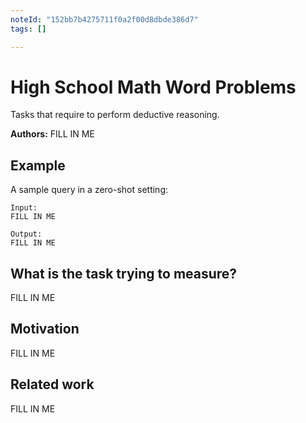 ```yaml
---
noteId: "152bb7b4275711f0a2f00d8dbde386d7"
tags: []

---
```


# High School Math Word Problems

Tasks that require to perform deductive reasoning.

**Authors:** FILL IN ME

## Example

A sample query in a zero-shot setting:

```
Input:
FILL IN ME

Output:
FILL IN ME
```

## What is the task trying to measure?

FILL IN ME

## Motivation

FILL IN ME

## Related work

FILL IN ME